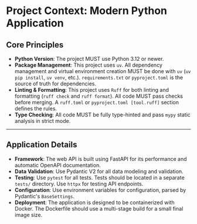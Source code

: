 # Project Context: Modern Python Application

## Core Principles

- **Python Version**: The project MUST use Python 3.12 or newer.
- **Package Management**: This project uses `uv`. All dependency management and virtual environment creation MUST be done with `uv` (`uv pip install`, `uv venv`, etc.). `requirements.txt` or `pyproject.toml` is the source of truth for dependencies.
- **Linting & Formatting**: This project uses `Ruff` for both linting and formatting (`ruff check` and `ruff format`). All code MUST pass checks before merging. A `ruff.toml` or `pyproject.toml [tool.ruff]` section defines the rules.
- **Type Checking**: All code MUST be fully type-hinted and pass `mypy` static analysis in strict mode.

---

## Application Details

- **Framework**: The web API is built using FastAPI for its performance and automatic OpenAPI documentation.
- **Data Validation**: Use Pydantic V2 for all data modeling and validation.
- **Testing**: Use `pytest` for all tests. Tests should be located in a separate `tests/` directory. Use `httpx` for testing API endpoints.
- **Configuration**: Use environment variables for configuration, parsed by Pydantic's `BaseSettings`.
- **Deployment**: The application is designed to be containerized with Docker. The Dockerfile should use a multi-stage build for a small final image size.
